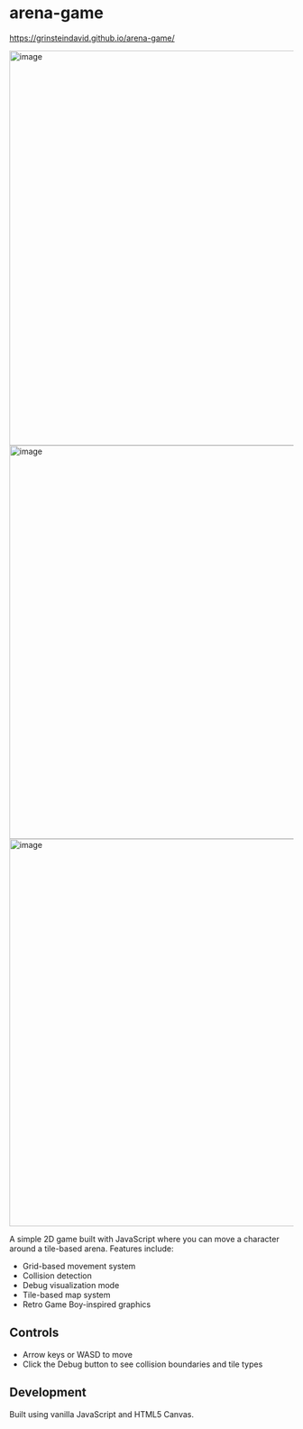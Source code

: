 # arena-game

https://grinsteindavid.github.io/arena-game/

<img width="700" alt="image" src="https://github.com/user-attachments/assets/5d7372a2-8cbe-49bb-921e-b0b2968637a2" />

<img width="698" alt="image" src="https://github.com/user-attachments/assets/c19ce297-3a2b-4bf7-b52d-bfa88c5ccc20" />

<img width="687" alt="image" src="https://github.com/user-attachments/assets/2180ecfd-197d-4d9a-a9dc-94c4235a6fb6" />




A simple 2D game built with JavaScript where you can move a character around a tile-based arena. Features include:

- Grid-based movement system
- Collision detection
- Debug visualization mode
- Tile-based map system
- Retro Game Boy-inspired graphics

## Controls
- Arrow keys or WASD to move
- Click the Debug button to see collision boundaries and tile types

## Development
Built using vanilla JavaScript and HTML5 Canvas.
